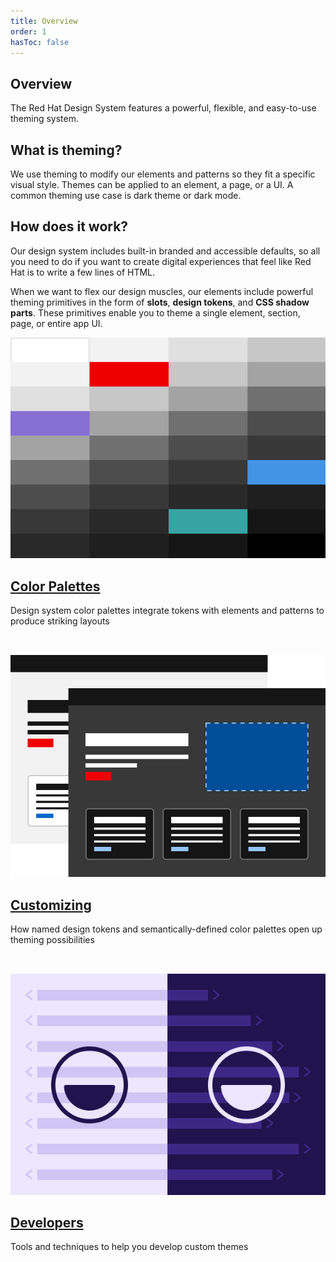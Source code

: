 ```yaml
---
title: Overview
order: 1
hasToc: false
---
```

<style data-helmet>
  .card-grid {
    display: grid;
    gap: var(--rh-space-2xl, 32px);
    grid-template-columns: repeat(auto-fill, minmax(320px, 1fr));
  }
</style>

<link rel="stylesheet" data-helmet href="/assets/packages/@rhds/elements/elements/rh-tile/rh-tile-lightdom.css">

<script type="module" data-helmet>
  import '@rhds/elements/rh-cta/rh-cta.js';
  import '@rhds/elements/rh-tile/rh-tile.js';
</script>

## Overview

The Red Hat Design System features a powerful, flexible, and easy-to-use theming system.

## What is theming?

We use theming to modify our elements and patterns so they fit a specific visual style. Themes can be applied to an element, a page, or a UI. A common theming use case is dark theme or dark mode.

## How does it work?

Our design system includes built-in branded and accessible defaults, so all you need to do if you want to create digital experiences that feel like Red Hat is to write a few lines of HTML.

When we want to flex our design muscles, our elements include powerful theming primitives in the form of **slots**, **design tokens**, and **CSS shadow parts**. These primitives enable you to theme a single element, section, page, or entire app UI.

<nav class="card-grid" aria-label="Theming pages">
  <rh-tile>
    <img slot="image" src="/assets/theming/color-palettes.svg" alt="">
    <h2 slot="headline">
      <a href="color-palettes/">Color Palettes</a>
    </h2>
    <p>Design system color palettes integrate tokens with elements and
       patterns to produce striking layouts</p>
  </rh-tile>

  <rh-tile>
    <img slot="image" src="/assets/theming/customizing.svg" alt="">
    <h2 slot="headline">
      <a href="customizing/">Customizing</a>
    </h2>
    <p>How named design tokens and semantically-defined color palettes open up
       theming possibilities</p>
  </rh-tile>

  <rh-tile>
    <img slot="image" src="/assets/theming/developers.svg" alt="">
    <h2 slot="headline">
      <a href="developers/">Developers</a>
    </h2>
    <p>Tools and techniques to help you develop custom themes</p>
  </rh-tile>
</nav>
